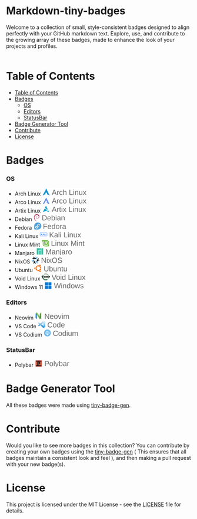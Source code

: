 <div >
<h1>Markdown-tiny-badges</h1>
 Welcome to a collection of small, style-consistent badges designed to align perfectly with your GitHub markdown text. Explore, use, and contribute to the growing array of these badges, made to enhance the look of your projects and profiles.
 <br>
 <br>
</div>


# Table of Contents

- [Table of Contents](#table-of-contents)
- [Badges](#badges)
    - [OS](#os)
    - [Editors](#editors)
    - [StatusBar](#statusbar)
- [Badge Generator Tool](#badge-generator-tool)
- [Contribute](#contribute)
- [License](#license)


# Badges

### OS

- Arch Linux ![Arch](/badges/os/arch.svg) 
- Arco Linux ![Arco Linux](/badges/os/arco.svg)
- Artix Linux ![Artix](/badges/os/artix.svg) 
- Debian ![Debian](/badges/os/debian.svg) 
- Fedora ![Fedora](/badges/os/fedora.svg) 
- Kali Linux ![Kali Linux](/badges/os/kali.svg) 
- Linux Mint ![Mint Linux](/badges/os/mint.svg)
- Manjaro ![Manjaro](/badges/os/manjaro.svg) 
- NixOS ![NixOS](/badges/os/nixos.svg) 
- Ubuntu ![Ubuntu](/badges/os/ubuntu.svg) 
- Void Linux ![Void Linux](/badges/os/void.svg)
- Windows 11 ![Windows 11](/badges/os/windows-11.svg)

### Editors
- Neovim ![Neovim](/badges/editor/neovim.svg)
- VS Code ![VS Code](/badges/editor/code.svg)
- VS Codium ![VS Codium](/badges/editor/codium.svg)

### StatusBar
- Polybar  ![VS Code](/badges/statusbar/polybar.svg)


# Badge Generator Tool

All these badges were made using [tiny-badge-gen](https://github.com/zemmsoares/tiny-badge-gen). 

# Contribute

Would you like to see more badges in this collection? You can contribute by creating your own badges using the [tiny-badge-gen](https://github.com/zemmsoares/tiny-badge-gen) ( This ensures that all badges maintain a consistent look and feel ), and then making a pull request with your new badge(s).

# License

This project is licensed under the MIT License - see the [LICENSE](LICENSE) file for details.